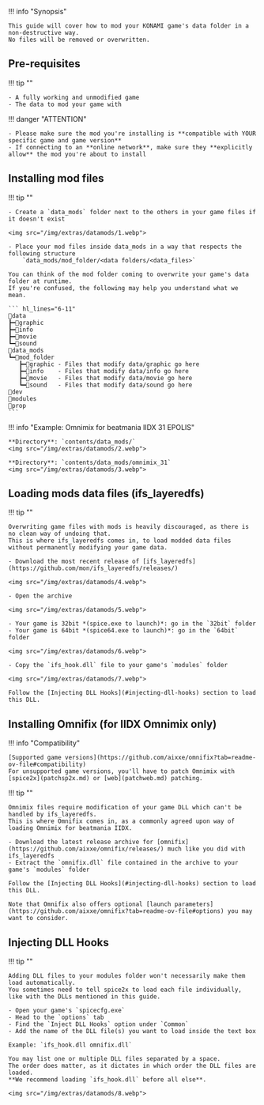 !!! info "Synopsis"

    This guide will cover how to mod your KONAMI game's data folder in a non-destructive way.  
    No files will be removed or overwritten.

## Pre-requisites

!!! tip ""

    - A fully working and unmodified game
    - The data to mod your game with

!!! danger "ATTENTION"

    - Please make sure the mod you're installing is **compatible with YOUR specific game and game version**
    - If connecting to an **online network**, make sure they **explicitly allow** the mod you're about to install

## Installing mod files

!!! tip ""

    - Create a `data_mods` folder next to the others in your game files if it doesn't exist

    <img src="/img/extras/datamods/1.webp">

    - Place your mod files inside data_mods in a way that respects the following structure   
        `data_mods/mod_folder/<data folders/<data_files>`

    You can think of the mod folder coming to overwrite your game's data folder at runtime.  
    If you're confused, the following may help you understand what we mean.

    ``` hl_lines="6-11"
    📂data
    ┣━📂graphic
    ┣━📂info
    ┣━📂movie
    ┗━📂sound
    📂data_mods 
    ┗━📂mod_folder
       ┣━📂graphic - Files that modify data/graphic go here
       ┣━📂info    - Files that modify data/info go here
       ┣━📂movie   - Files that modify data/movie go here
       ┗━📂sound   - Files that modify data/sound go here
    📂dev
    📂modules
    📂prop
    ```

!!! info "Example: Omnimix for beatmania IIDX 31 EPOLIS"

    **Directory**: `contents/data_mods/`
    <img src="/img/extras/datamods/2.webp">
    
    **Directory**: `contents/data_mods/omnimix_31`
    <img src="/img/extras/datamods/3.webp">

## Loading mods data files (ifs_layeredfs)

!!! tip ""

    Overwriting game files with mods is heavily discouraged, as there is no clean way of undoing that.
    This is where ifs_layeredfs comes in, to load modded data files without permanently modifying your game data.

    - Download the most recent release of [ifs_layeredfs](https://github.com/mon/ifs_layeredfs/releases/)

    <img src="/img/extras/datamods/4.webp">

    - Open the archive

    <img src="/img/extras/datamods/5.webp">

    - Your game is 32bit *(spice.exe to launch)*: go in the `32bit` folder
    - Your game is 64bit *(spice64.exe to launch)*: go in the `64bit` folder

    <img src="/img/extras/datamods/6.webp">

    - Copy the `ifs_hook.dll` file to your game's `modules` folder

    <img src="/img/extras/datamods/7.webp">

    Follow the [Injecting DLL Hooks](#injecting-dll-hooks) section to load this DLL.

## Installing Omnifix (for IIDX Omnimix only)

!!! info "Compatibility"

    [Supported game versions](https://github.com/aixxe/omnifix?tab=readme-ov-file#compatibility)  
    For unsupported game versions, you'll have to patch Omnimix with [spice2x](patchsp2x.md) or [web](patchweb.md) patching.

!!! tip ""

    Omnimix files require modification of your game DLL which can't be handled by ifs_layeredfs.  
    This is where Omnifix comes in, as a commonly agreed upon way of loading Omnimix for beatmania IIDX. 

    - Download the latest release archive for [omnifix](https://github.com/aixxe/omnifix/releases/) much like you did with ifs_layeredfs
    - Extract the `omnifix.dll` file contained in the archive to your game's `modules` folder

    Follow the [Injecting DLL Hooks](#injecting-dll-hooks) section to load this DLL.

    Note that Omnifix also offers optional [launch parameters](https://github.com/aixxe/omnifix?tab=readme-ov-file#options) you may want to consider.

## Injecting DLL Hooks

!!! tip ""

    Adding DLL files to your modules folder won't necessarily make them load automatically.  
    You sometimes need to tell spice2x to load each file individually, like with the DLLs mentioned in this guide.

    - Open your game's `spicecfg.exe`
    - Head to the `options` tab
    - Find the `Inject DLL Hooks` option under `Common`
    - Add the name of the DLL file(s) you want to load inside the text box

    Example: `ifs_hook.dll omnifix.dll`  
    
    You may list one or multiple DLL files separated by a space.  
    The order does matter, as it dictates in which order the DLL files are loaded.  
    **We recommend loading `ifs_hook.dll` before all else**.

    <img src="/img/extras/datamods/8.webp">
